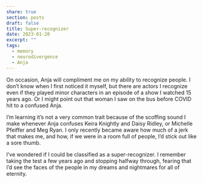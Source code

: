 ```yaml
---
share: true
section: posts
draft: false
title: Super-recognizer
date: 2023-01-20
excerpt: ""
tags:
  - memory
  - neurodivergence
  - Anja
---
```



On occasion, Anja will compliment me on my ability to recognize people. I don’t know when I first noticed it myself, but there are actors I recognize even if they played minor characters in an episode of a show I watched 15 years ago. Or I might point out that woman I saw on the bus before COVID hit to a confused Anja.

I’m learning it’s not a very common trait because of the scoffing sound I make whenever Anja confuses Keira Knightly and Daisy Ridley, or Michelle Pfeiffer and Meg Ryan. I only recently became aware how much of a jerk that makes me, and how, if we were in a room full of people, I’d stick out like a sore thumb.

I’ve wondered if I could be classified as a super-recognizer. I remember taking the test a few years ago and stopping halfway through, fearing that I’d see the faces of the people in my dreams and nightmares for all of eternity. 

